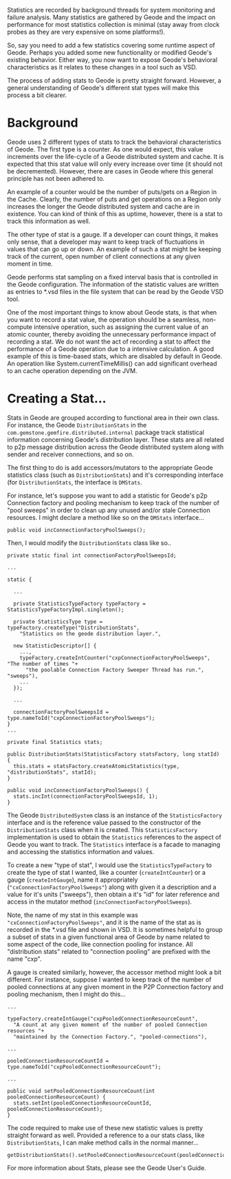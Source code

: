 Statistics are recorded by background threads for system monitoring and failure analysis.  Many statistics are gathered by Geode and the impact on performance for most statistics collection is minimal (stay away from clock probes as they are very expensive on some platforms!).

So, say you need to add a few statistics covering some runtime aspect of Geode. Perhaps you added some new functionality or modified Geode's existing behavior. Either way, you now want to expose Geode's behavioral characteristics as it relates to these changes in a tool such as VSD.

The process of adding stats to Geode is pretty straight forward. However, a general understanding of Geode's different stat types will make this process a bit clearer.

# Background

Geode uses 2 different types of stats to track the behavioral characteristics of Geode. The first type is a counter. As one would expect, this value increments over the life-cycle of a Geode distributed system and cache. It is expected that this stat value will only every increase over time (it should not be decremented). However, there are cases in Geode where this general principle has not been adhered to.


An example of a counter would be the number of puts/gets on a Region in the Cache. Clearly, the number of puts and get operations on a Region only increases the longer the Geode distributed system and cache are in existence. You can kind of think of this as uptime, however, there is a stat to track this information as well.


The other type of stat is a gauge. If a developer can count things, it makes only sense, that a developer may want to keep track of fluctuations in values that can go up or down. An example of such a stat might be keeping track of the current, open number of client connections at any given moment in time.


Geode performs stat sampling on a fixed interval basis that is controlled in the Geode configuration. The information of the statistic values are written as entries to *.vsd files in the file system that can be read by the Geode VSD tool.


One of the most important things to know about Geode stats, is that when you want to record a stat value, the operation should be a seamless, non-compute intensive operation, such as assigning the current value of an atomic counter, thereby avoiding the unnecessary performance impact of recording a stat. We do not want the act of recording a stat to affect the performance of a Geode operation due to a intensive calculation. A good example of this is time-based stats, which are disabled by default in Geode. An operation like System.currentTimeMillis() can add significant overhead to an cache operation depending on the JVM.


# Creating a Stat...

Stats in Geode are grouped according to functional area in their own class. For instance, the Geode `DistributionStats` in the `com.gemstone.gemfire.distributed.internal` package track statistical information concerning Geode's distribution layer. These stats are all related to p2p message distribution across the Geode distributed system along with sender and receiver connections, and so on.


The first thing to do is add accessors/mutators to the appropriate Geode statistics class (such as `DistributionStats`) and it's corresponding interface (for `DistributionStats`, the interface is `DMStats`.


For instance, let's suppose you want to add a statistic for Geode's p2p Connection factory and pooling mechanism to keep track of the number of "pool sweeps" in order to clean up any unused and/or stale Connection resources. I might declare a method like so on the `DMStats` interface...

    public void incConnectionFactoryPoolSweeps();


Then, I would modify the `DistributionStats` class like so..

    
    private static final int connectionFactoryPoolSweepsId;

    ...
      
    static {
      
      ...
      
      private StatisticsTypeFactory typeFactory = StatisticsTypeFactoryImpl.singleton();
      
      private StatisticsType type = typeFactory.createType("DistributionStats",
        "Statistics on the geode distribution layer.",
      
      new StatisticDescriptor[] {
        ...,
        typeFactory.createIntCounter("cxpConnectionFactoryPoolSweeps", "The number of times "+
          "the poolable Connection Factory Sweeper Thread has run.", "sweeps"),
        ...
      });
      
      ...
      
      connectionFactoryPoolSweepsId = type.nameToId("cxpConnectionFactoryPoolSweeps");
    }
    ...
    
    private final Statistics stats;
    
    public DistributionStats(StatisticsFactory statsFactory, long statId) {
      this.stats = statsFactory.createAtomicStatistics(type, "distributionStats", statId);
    }
    
    public void incConnectionFactoryPoolSweeps() {
      stats.incInt(connectionFactoryPoolSweepsId, 1);
    }
    

The Geode `DistributedSystem` class is an instance of the `StatisticsFactory` interface and is the 
reference value passed to the constructor of the `DistributionStats` class when it is created. This `StatisticsFactory` implementation is used to obtain the `Statistics` references to the aspect of Geode you want to track. The `Statistics` interface is a facade to managing and accessing the statistics information and values.


To create a new "type of stat", I would use the `StatisticsTypeFactory` to create the type of stat I wanted, like a counter (`createIntCounter`) or a gauge (`createIntGauge`), name it appropriately (`"cxConnectionFactoryPoolSweeps"`) along with given it a description and a value for it's units ("sweeps"), then obtain a it's "id" for later reference and access in the mutator method (`incConnectionFactoryPoolSweeps`).


Note, the name of my stat in this example was `"cxConnectionFactoryPoolSweeps"`, and it is the name of the stat as is recorded in the *.vsd file and shown in VSD. It is sometimes helpful to group a subset of stats in a given functional area of Geode by name related to some aspect of the code, like connection pooling for instance. All "distribution stats" related to "connection pooling" are prefixed with the name "cxp".


A gauge is created similarly, however, the accessor method might look a bit different. For instance, suppose I wanted to keep track of the number of pooled connections at any given moment in the P2P Connection factory and pooling mechanism, then I might do this...

    
    ...
    
    typeFactory.createIntGauge("cxpPooledConnectionResourceCount", 
      "A count at any given moment of the number of pooled Connection resources "+
      "maintained by the Connection Factory.", "pooled-connections"),
    
    ...
    
    pooledConnectionResourceCountId = type.nameToId("cxpPooledConnectionResourceCount");
    
    ...
    
    public void setPooledConnectionResourceCount(int pooledConnectionResourceCount) {
      stats.setInt(pooledConnectionResourceCountId, pooledConnectionResourceCount);
    }


The code required to make use of these new statistic values is pretty straight forward as well. Provided a reference to a our stats class, like `DistributionStats`, I can make method calls in the normal manner...

    
    getDistributionStats().setPooledConnectionResourceCount(pooledConnectionResourceCount);
    


For more information about Stats, please see the Geode User's Guide.



